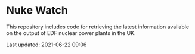 # Nuke Watch

This repository includes code for retrieving the latest information available on the output of EDF nuclear power plants in the UK.

Last updated: 2021-06-22 09:06